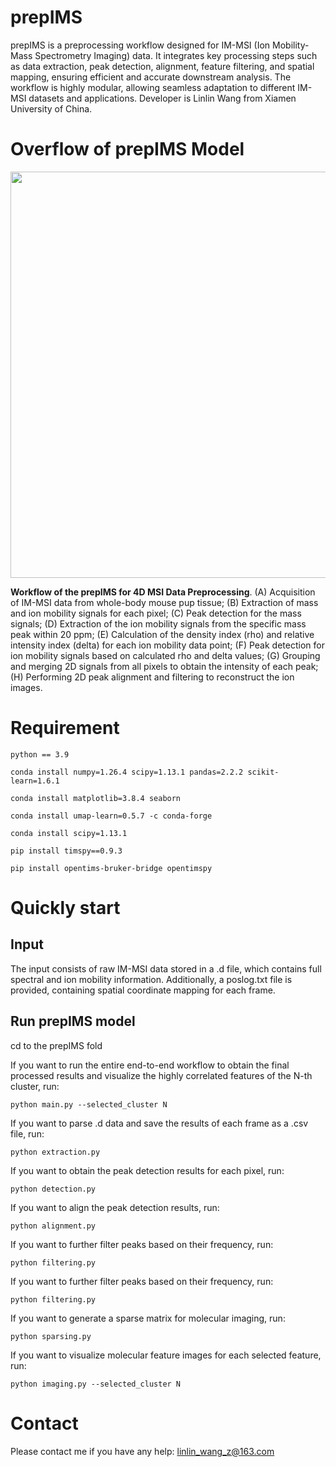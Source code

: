 # prepIMS

prepIMS is a preprocessing workflow designed for IM-MSI (Ion Mobility-Mass Spectrometry Imaging) data. It integrates key processing steps such as data extraction, peak detection, alignment, feature filtering, and spatial mapping, ensuring efficient and accurate downstream analysis. The workflow is highly modular, allowing seamless adaptation to different IM-MSI datasets and applications.
Developer is Linlin Wang from Xiamen University of China.

# Overflow of prepIMS Model

<div align=center>
<img src="https://raw.githubusercontent.com/WangLL0/prepIMS/refs/heads/main/read.png" width="1000" height="650" /><br/>
</div>

__Workflow of the prepIMS for 4D MSI Data Preprocessing__. (A) Acquisition of IM-MSI data from whole-body mouse pup tissue; (B) Extraction of mass and ion mobility signals for each pixel; (C) Peak detection for the mass signals; (D) Extraction of the ion mobility signals from the specific mass peak within 20 ppm; (E) Calculation of the density index (rho) and relative intensity index (delta) for each ion mobility data point; (F) Peak detection for ion mobility signals based on calculated rho and delta values; (G) Grouping and merging 2D signals from all pixels to obtain the intensity of each peak; (H) Performing 2D peak alignment and filtering to reconstruct the ion images.  

# Requirement

    python == 3.9

    conda install numpy=1.26.4 scipy=1.13.1 pandas=2.2.2 scikit-learn=1.6.1

    conda install matplotlib=3.8.4 seaborn

    conda install umap-learn=0.5.7 -c conda-forge

    conda install scipy=1.13.1

    pip install timspy==0.9.3

    pip install opentims-bruker-bridge opentimspy

    
# Quickly start

## Input
The input consists of raw IM-MSI data stored in a .d file, which contains full spectral and ion mobility information. Additionally, a poslog.txt file is provided, containing spatial coordinate mapping for each frame.

## Run prepIMS model

cd to the prepIMS fold

If you want to run the entire end-to-end workflow to obtain the final processed results and visualize the highly correlated features of the N-th cluster, run:

    python main.py --selected_cluster N

If you want to parse .d data and save the results of each frame as a .csv file, run:

    python extraction.py

If you want to obtain the peak detection results for each pixel, run:

    python detection.py

If you want to align the peak detection results, run:

    python alignment.py

If you want to further filter peaks based on their frequency, run:

    python filtering.py

If you want to further filter peaks based on their frequency, run:

    python filtering.py

If you want to generate a sparse matrix for molecular imaging, run:

    python sparsing.py

If you want to visualize molecular feature images for each selected feature, run:

    python imaging.py --selected_cluster N


# Contact

Please contact me if you have any help: linlin_wang_z@163.com
